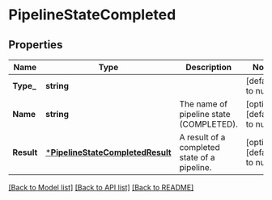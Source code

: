 # PipelineStateCompleted

## Properties
Name | Type | Description | Notes
------------ | ------------- | ------------- | -------------
**Type_** | **string** |  | [default to null]
**Name** | **string** | The name of pipeline state (COMPLETED). | [optional] [default to null]
**Result** | [***PipelineStateCompletedResult**](pipeline_state_completed_result.md) | A result of a completed state of a pipeline. | [optional] [default to null]

[[Back to Model list]](../README.md#documentation-for-models) [[Back to API list]](../README.md#documentation-for-api-endpoints) [[Back to README]](../README.md)



